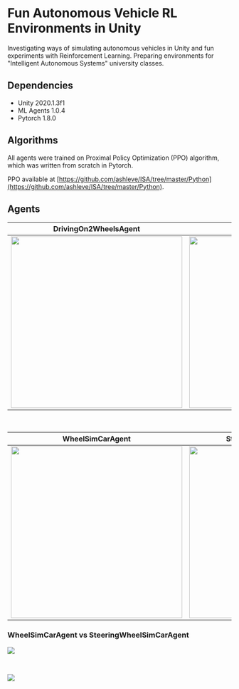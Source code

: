 # Fun Autonomous Vehicle RL Environments in Unity

Investigating ways of simulating autonomous vehicles in Unity and fun experiments with Reinforcement Learning. Preparing environments for "Intelligent Autonomous Systems" university classes.

## Dependencies
- Unity 2020.1.3f1
- ML Agents 1.0.4
- Pytorch 1.8.0

## Algorithms

All agents were trained on Proximal Policy Optimization (PPO) algorithm, which was written from scratch in Pytorch. <br>

PPO available at [https://github.com/ashleve/ISA/tree/master/Python](https://github.com/ashleve/ISA/tree/master/Python).

## Agents

| DrivingOn2WheelsAgent       | CoinCollectingAgent         |
|-----------------------------|-----------------------------|
| <img src="https://github.com/hobogalaxy/ISA/blob/resources/gifs/drive2wheels.gif" width="385"> | <img src="https://github.com/hobogalaxy/ISA/blob/resources/imgs/CoinCollectingAgent.png" width="385"> |


<br>


| WheelSimCarAgent            | SteeringWheelSimCarAgent    |
|-----------------------------|-----------------------------|
| <img src="https://github.com/hobogalaxy/ISA/blob/resources/gifs/wheelSimAgent.gif" width="385"> | <img src="https://github.com/hobogalaxy/ISA/blob/resources/gifs/steeringWheelSimAgent.gif" width="385"> |

### WheelSimCarAgent vs SteeringWheelSimCarAgent
![](https://github.com/hobogalaxy/ISA/blob/resources/imgs/chart1.png)


<br>


![](https://github.com/hobogalaxy/ISA/blob/resources/gifs/raycasts.gif)
